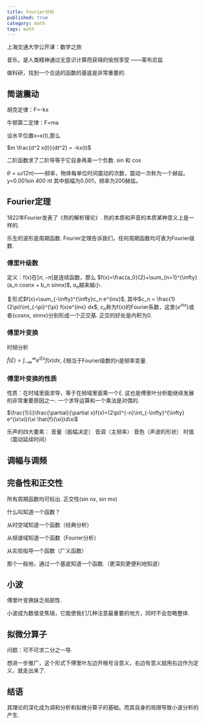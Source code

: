 ```yaml
---
title: Fourier分析
published: true
category: math
tags: math
---
```


上海交通大学公开课：数学之旅

音乐，是人类精神通过无意识计算而获得的愉悦享受 ——莱布尼兹

做科研，找到一个合适的函数的基底是非常重要的.

## 简谐震动

胡克定律：F=-kx

牛顿第二定律：F=ma

设水平位置x=x(t),那么

$m \frac{d^2 x(t)}{dt^2} = -kx(t)$

二阶函数求了二阶导等于它自身再乘一个负数. sin 和 cos

$\theta=\omega/(2\pi)$——频率，物体每单位时间震动的次数，震动一次称为一个赫兹。
y=0.001sin 400 $\pi t$ 其中振幅为0.001，频率为200赫兹。


## Fourier定理

1822年Fourier发表了《热的解析理论》. 热的本质和声音的本质某种意义上是一样的.

乐生的波形是周期函数.
Fourier定理告诉我们，任何周期函数均可表为Fourier级数.

### 傅里叶级数
定义：f(x)在[$\pi, -\pi$]是连续函数，那么
$f(x)=\frac{a_0}{2}+\sum_{n=1}^{\infty}(a_n cosnx + b_n sinnx)$, $a_n$越来越小.

复形式$f(x)=\sum_{-\infty}^{\infty}c_n e^{inx}$,
其中$c_n = \frac{1}{2\pi}\int_{-\pi}^{\pi} f(x)e^{inx} dx$,
$c_n$称为f(x)的Fourier系数，这里{$e^{inx}$}或者{cosnx, sinnx}分别形成一个正交基. 正交的好处是内积为0.

### 傅里叶变换
时频分析

$\hat{f}(\xi)=\int_{-\infty}^{\infty}e^{i\xi x}f(x)dx$, $\xi$相当于Fourier级数的n是频率变量.

### 傅里叶变换的性质
性质：在时域里面求导，等于在频域里面乘一个$\xi$.
这也是傅里叶分析能继续发展的非常重要原因之一. 一个求导运算和一个乘法是对偶的.

$\frac{1}{i}\frac{\partial}{\partial x}f(x)=(2\pi)^{-n}\int_{-\infty}^{\infty}
e^{ix\xi}(\xi \hat{f}(\xi))d\xi$

乐声的四大要素： 音量（振幅决定） 音调（主频率） 音色（声波的形状） 时值（震动延续时间）


## 调幅与调频

## 完备性和正交性

所有周期函数均可标出.
正交性(sin nx, sin mx)

什么叫知道一个函数？

从时空域知道一个函数（经典分析）

从频谱域知道一个函数（Fourier分析）

从实验指导一个函数（广义函数）

那个一般地，通过一个基底知道一个函数.（更深刻更便利地知道）



## 小波
傅里叶变换缺乏局部性.

小波成为数值变焦镜，它能使我们几种注意最重要的地方，同时不会忽略整体.

## 拟微分算子
问题：可不可求二分之一导.

想进一步推广，这个形式下傅里叶左边开根号没意义，右边有意义就用右边作为定义，就走出来了.


## 结语

其理论的深化成为调和分析和拟微分算子的基础。而其自身的局限导致小波分析的产生.
